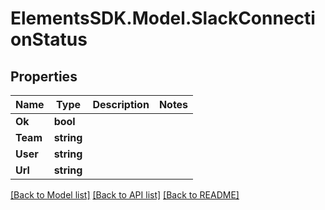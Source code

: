 # ElementsSDK.Model.SlackConnectionStatus

## Properties

Name | Type | Description | Notes
------------ | ------------- | ------------- | -------------
**Ok** | **bool** |  | 
**Team** | **string** |  | 
**User** | **string** |  | 
**Url** | **string** |  | 

[[Back to Model list]](../#documentation-for-models) [[Back to API list]](../#documentation-for-api-endpoints) [[Back to README]](../)

